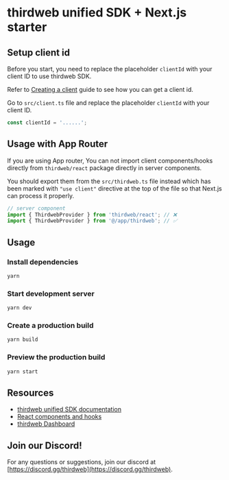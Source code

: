 # thirdweb unified SDK + Next.js starter

## Setup client id

Before you start, you need to replace the placeholder `clientId` with your client ID to use thirdweb SDK.

Refer to [Creating a client](https://portal.thirdweb.com/typescript/v5/client) guide to see how you can get a client id.

Go to `src/client.ts` file and replace the placeholder `clientId` with your client ID.

```ts
const clientId = '......';
```

## Usage with App Router

If you are using App router, You can not import client components/hooks directly from `thirdweb/react` package directly in server components.

You should export them from the `src/thirdweb.ts` file instead which has been marked with `"use client"` directive at the top of the file so that Next.js can process it properly.

```ts
// server component
import { ThirdwebProvider } from 'thirdweb/react'; // ❌
import { ThirdwebProvider } from '@/app/thirdweb'; // ✅
```

## Usage

### Install dependencies

```bash
yarn
```

### Start development server

```bash
yarn dev
```

### Create a production build

```bash
yarn build
```

### Preview the production build

```bash
yarn start
```

## Resources

- [thirdweb unified SDK documentation](https://portal.thirdweb.com/typescript/v5)
- [React components and hooks](https://portal.thirdweb.com/typescript/v5/react)
- [thirdweb Dashboard](https://thirdweb.com/dashboard)

## Join our Discord!

For any questions or suggestions, join our discord at [https://discord.gg/thirdweb](https://discord.gg/thirdweb).
